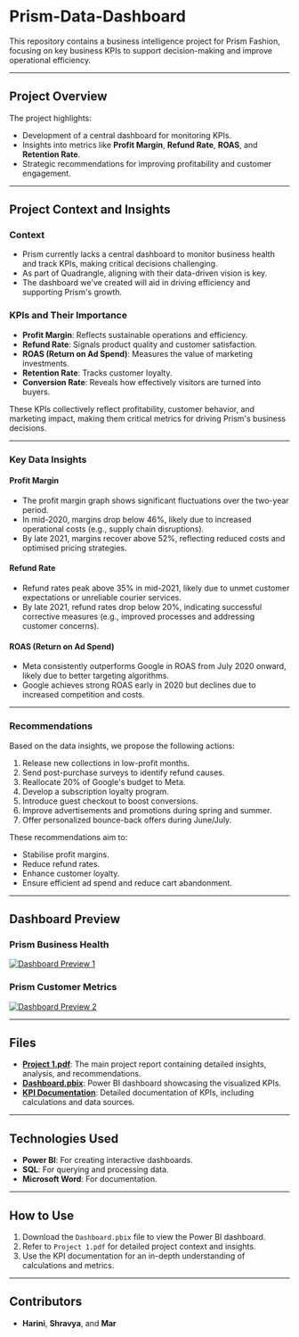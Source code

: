 # Prism-Data-Dashboard

This repository contains a business intelligence project for Prism Fashion, focusing on key business KPIs to support decision-making and improve operational efficiency.

---

## Project Overview
The project highlights:
- Development of a central dashboard for monitoring KPIs.
- Insights into metrics like **Profit Margin**, **Refund Rate**, **ROAS**, and **Retention Rate**.
- Strategic recommendations for improving profitability and customer engagement.

---

## Project Context and Insights

### Context
- Prism currently lacks a central dashboard to monitor business health and track KPIs, making critical decisions challenging. 
- As part of Quadrangle, aligning with their data-driven vision is key. 
- The dashboard we've created will aid in driving efficiency and supporting Prism's growth.

### KPIs and Their Importance
- **Profit Margin**: Reflects sustainable operations and efficiency.
- **Refund Rate**: Signals product quality and customer satisfaction.
- **ROAS (Return on Ad Spend)**: Measures the value of marketing investments.
- **Retention Rate**: Tracks customer loyalty.
- **Conversion Rate**: Reveals how effectively visitors are turned into buyers.

These KPIs collectively reflect profitability, customer behavior, and marketing impact, making them critical metrics for driving Prism's business decisions.

---

### Key Data Insights

#### **Profit Margin**
- The profit margin graph shows significant fluctuations over the two-year period.
- In mid-2020, margins drop below 46%, likely due to increased operational costs (e.g., supply chain disruptions).
- By late 2021, margins recover above 52%, reflecting reduced costs and optimised pricing strategies.

#### **Refund Rate**
- Refund rates peak above 35% in mid-2021, likely due to unmet customer expectations or unreliable courier services.
- By late 2021, refund rates drop below 20%, indicating successful corrective measures (e.g., improved processes and addressing customer concerns).

#### **ROAS (Return on Ad Spend)**
- Meta consistently outperforms Google in ROAS from July 2020 onward, likely due to better targeting algorithms.
- Google achieves strong ROAS early in 2020 but declines due to increased competition and costs.

---

### Recommendations
Based on the data insights, we propose the following actions:
1. Release new collections in low-profit months.
2. Send post-purchase surveys to identify refund causes.
3. Reallocate 20% of Google's budget to Meta.
4. Develop a subscription loyalty program.
5. Introduce guest checkout to boost conversions.
6. Improve advertisements and promotions during spring and summer.
7. Offer personalized bounce-back offers during June/July.

These recommendations aim to:
- Stabilise profit margins.
- Reduce refund rates.
- Enhance customer loyalty.
- Ensure efficient ad spend and reduce cart abandonment.

---

## Dashboard Preview

### Prism Business Health
[![Dashboard Preview 1](https://github.com/shravya-nallamilli/Prism-data-project-1/blob/4803727fc1f956d515a33bee91233f8e47453ce5/Dashboard%20Preview%201.png?raw=true)](https://github.com/shravya-nallamilli/Prism-data-project-1/blob/4803727fc1f956d515a33bee91233f8e47453ce5/Dashboard%20Preview%201.png)

### Prism Customer Metrics
[![Dashboard Preview 2](https://github.com/shravya-nallamilli/Prism-data-project-1/blob/4803727fc1f956d515a33bee91233f8e47453ce5/Dashboard%20Preview%202.png?raw=true)](https://github.com/shravya-nallamilli/Prism-data-project-1/blob/4803727fc1f956d515a33bee91233f8e47453ce5/Dashboard%20Preview%202.png)

---

## Files
- **[Project 1.pdf](https://github.com/shravya-nallamilli/Prism-data-project-1/blob/main/Project%201.pdf)**: The main project report containing detailed insights, analysis, and recommendations.
- **[Dashboard.pbix](https://github.com/shravya-nallamilli/Prism-data-project-1/blob/main/Dashboard.pbix)**: Power BI dashboard showcasing the visualized KPIs.
- **[KPI Documentation](KPI%20Documentation.md)**: Detailed documentation of KPIs, including calculations and data sources.

---

## Technologies Used
- **Power BI**: For creating interactive dashboards.
- **SQL**: For querying and processing data.
- **Microsoft Word**: For documentation.

---

## How to Use
1. Download the `Dashboard.pbix` file to view the Power BI dashboard.
2. Refer to `Project 1.pdf` for detailed project context and insights.
3. Use the KPI documentation for an in-depth understanding of calculations and metrics.

---

## Contributors
- **Harini**, **Shravya**, and **Mar**

